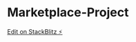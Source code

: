 # Marketplace-Project

[Edit on StackBlitz ⚡️](https://stackblitz.com/edit/stackblitz-starters-rw173e)